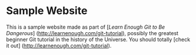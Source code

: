 # Sample Website

This is a sample website made as part of [*Learn Enough Git to Be Dangerous*] (http://learnenough.com/git-tutorial), possibly the greatest beginner Git tutorial in the history of the Universe. You should totally [check it out] (http://learnenough.com/git-tutorial).